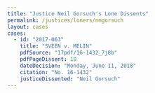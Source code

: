 ```yaml
---
title: "Justice Neil Gorsuch's Lone Dissents"
permalink: /justices/loners/nmgorsuch
layout: cases
cases:
  - id: "2017-063"
    title: "SVEEN v. MELIN"
    pdfSource: "17pdf/16-1432_7j8b"
    pdfPageDissent: 18
    dateDecision: "Monday, June 11, 2018"
    citation: "No. 16-1432"
    justiceDissented: "Neil Gorsuch"
---
```

